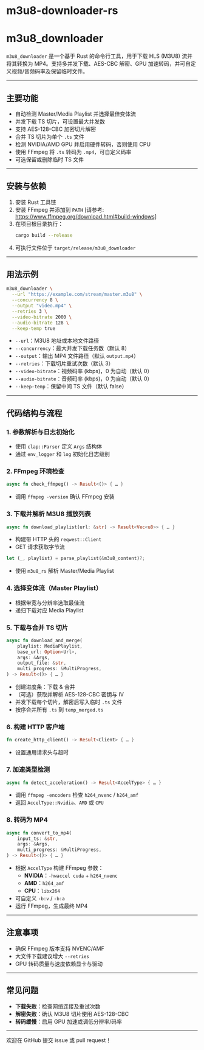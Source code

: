 # m3u8-downloader-rs

# m3u8_downloader

`m3u8_downloader` 是一个基于 Rust 的命令行工具，用于下载 HLS (M3U8) 流并将其转换为 MP4。支持多并发下载、AES-CBC 解密、GPU 加速转码，并可自定义视频/音频码率及保留临时文件。

***

## 主要功能

- 自动检测 Master/Media Playlist 并选择最佳变体流  
- 并发下载 TS 切片，可设置最大并发数  
- 支持 AES-128-CBC 加密切片解密  
- 合并 TS 切片为单个 `.ts` 文件  
- 检测 NVIDIA/AMD GPU 并启用硬件转码，否则使用 CPU  
- 使用 FFmpeg 将 `.ts` 转码为 `.mp4`，可自定义码率  
- 可选保留或删除临时 TS 文件  

***

## 安装与依赖

1. 安装 Rust 工具链  
2. 安装 FFmpeg 并添加到 `PATH` [请参考: https://www.ffmpeg.org/download.html#build-windows]
3. 在项目根目录执行：  
   ```bash
   cargo build --release
   ```
4. 可执行文件位于 `target/release/m3u8_downloader`

***

## 用法示例

```bash
m3u8_downloader \
  --url "https://example.com/stream/master.m3u8" \
  --concurrency 8 \
  --output "video.mp4" \
  --retries 3 \
  --video-bitrate 2000 \
  --audio-bitrate 128 \
  --keep-temp true
```

- `--url`：M3U8 地址或本地文件路径  
- `--concurrency`：最大并发下载任务数（默认 8）  
- `--output`：输出 MP4 文件路径（默认 `output.mp4`）  
- `--retries`：下载切片重试次数（默认 3）  
- `--video-bitrate`：视频码率 (kbps)，0 为自动（默认 0）  
- `--audio-bitrate`：音频码率 (kbps)，0 为自动（默认 0）  
- `--keep-temp`：保留中间 TS 文件（默认 false）  

***

## 代码结构与流程

### 1. 参数解析与日志初始化

- 使用 `clap::Parser` 定义 `Args` 结构体  
- 通过 `env_logger` 和 `log` 初始化日志级别  

### 2. FFmpeg 环境检查

```rust
async fn check_ffmpeg() -> Result<()> { … }
```
- 调用 `ffmpeg -version` 确认 FFmpeg 安装

### 3. 下载并解析 M3U8 播放列表

```rust
async fn download_playlist(url: &str) -> Result<Vec<u8>> { … }
```
- 构建带 HTTP 头的 `reqwest::Client`  
- GET 请求获取字节流  

```rust
let (_, playlist) = parse_playlist(&m3u8_content)?;
```
- 使用 `m3u8_rs` 解析 Master/Media Playlist

### 4. 选择变体流（Master Playlist）

- 根据带宽与分辨率选取最佳流  
- 递归下载对应 Media Playlist  

### 5. 下载与合并 TS 切片

```rust
async fn download_and_merge(
    playlist: MediaPlaylist,
    base_url: Option<Url>,
    args: &Args,
    output_file: &str,
    multi_progress: &MultiProgress,
) -> Result<()> { … }
```
- 创建进度条：下载 & 合并  
- （可选）获取并解析 AES-128-CBC 密钥与 IV  
- 并发下载每个切片，解密后写入临时 `.ts` 文件  
- 按序合并所有 `.ts` 到 `temp_merged.ts`  

### 6. 构建 HTTP 客户端

```rust
fn create_http_client() -> Result<Client> { … }
```
- 设置通用请求头与超时  

### 7. 加速类型检测

```rust
async fn detect_acceleration() -> Result<AccelType> { … }
```
- 调用 `ffmpeg -encoders` 检查 `h264_nvenc` / `h264_amf`  
- 返回 `AccelType::Nvidia`、`AMD` 或 `CPU`

### 8. 转码为 MP4

```rust
async fn convert_to_mp4(
    input_ts: &str,
    args: &Args,
    multi_progress: &MultiProgress,
) -> Result<()> { … }
```
- 根据 `AccelType` 构建 FFmpeg 参数：  
  - **NVIDIA**：`-hwaccel cuda` + `h264_nvenc`  
  - **AMD**：`h264_amf`  
  - **CPU**：`libx264`  
- 可自定义 `-b:v` / `-b:a`  
- 运行 FFmpeg，生成最终 MP4  

***

## 注意事项

- 确保 FFmpeg 版本支持 NVENC/AMF  
- 大文件下载建议增大 `--retries`  
- GPU 转码质量与速度依赖显卡与驱动  

***

## 常见问题

- **下载失败**：检查网络连接及重试次数  
- **解密失败**：确认 M3U8 切片使用 AES-128-CBC  
- **转码缓慢**：启用 GPU 加速或调低分辨率/码率  

***

欢迎在 GitHub 提交 issue 或 pull request！
